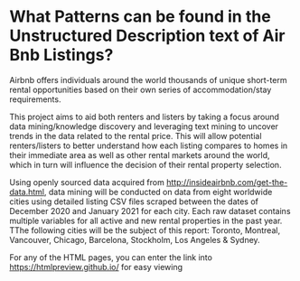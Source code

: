 # What Patterns can be found in the Unstructured Description text of Air Bnb Listings?
Airbnb offers individuals around the world thousands of unique short-term rental opportunities based on their own series of accommodation/stay requirements. 

This project aims to aid both renters and listers by taking a focus around data mining/knowledge discovery and leveraging text mining to uncover trends in the data related to the rental price. This will allow potential renters/listers to better understand how each listing compares to homes in their immediate area as well as other rental markets around the world, which in turn will influence the decision of their rental property selection.

Using openly sourced data acquired from http://insideairbnb.com/get-the-data.html, data mining will be conducted on data from eight worldwide cities using detailed listing CSV files scraped between the dates of December 2020 and January 2021 for each city. Each raw dataset contains multiple variables for all active and new rental properties in the past year. TThe following cities will be the subject of this report: Toronto, Montreal, Vancouver, Chicago, Barcelona, Stockholm, Los Angeles & Sydney. 

For any of the HTML pages, you can enter the link into https://htmlpreview.github.io/ for easy viewing
